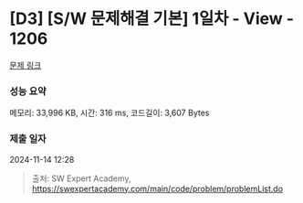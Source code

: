 # [D3] [S/W 문제해결 기본] 1일차 - View - 1206 

[문제 링크](https://swexpertacademy.com/main/code/problem/problemDetail.do?contestProbId=AV134DPqAA8CFAYh) 

### 성능 요약

메모리: 33,996 KB, 시간: 316 ms, 코드길이: 3,607 Bytes

### 제출 일자

2024-11-14 12:28



> 출처: SW Expert Academy, https://swexpertacademy.com/main/code/problem/problemList.do